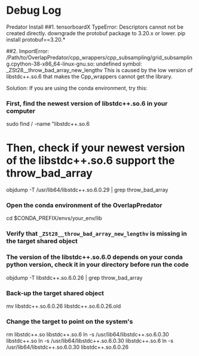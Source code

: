 





# Debug Log
Predator Install
##1. tensorboardX TypeError: Descriptors cannot not be created directly. downgrade the protobuf package to 3.20.x or lower.
pip install protobuf==3.20.*



##2. ImportError: /Path/to/OverlapPredator/cpp_wrappers/cpp_subsampling/grid_subsampling.cpython-38-x86_64-linux-gnu.so: undefined symbol: _ZSt28__throw_bad_array_new_lengthv
This is caused by the low version of libstdc++.so.6 that makes the Cpp_wrappers cannot get the library.

Solution:
If you are using the conda environment, try this:
### First, find the newest version of libstdc++.so.6 in your computer
sudo find / -name "libstdc++.so.6
# Then, check if your newest version of the libstdc++.so.6 support the throw_bad_array
objdump -T /usr/lib64/libstdc++.so.6.0.29  | grep throw_bad_array
### Open the conda environment of the OverlapPredator
cd $CONDA_PREFIX/envs/your_env/lib
### Verify that `_ZSt28__throw_bad_array_new_lengthv` is missing in the target shared object
### The version of the libstdc++.so.6.0 depends on your conda python version, check it in your directory before run the code
objdump -T libstdc++.so.6.0.26 | grep throw_bad_array

### Back-up the target shared object
mv libstdc++.so.6.0.26 libstdc++.so.6.0.26.old

### Change the target to point on the system's 
rm libstdc++.so libstdc++.so.6
ln -s /usr/lib64/libstdc++.so.6.0.30 libstdc++.so
ln -s /usr/lib64/libstdc++.so.6.0.30 libstdc++.so.6
ln -s /usr/lib64/libstdc++.so.6.0.30 libstdc++.so.6.0.26
